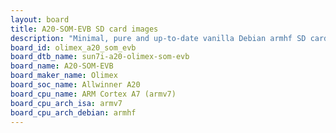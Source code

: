 ```yaml
---
layout: board
title: A20-SOM-EVB SD card images
description: "Minimal, pure and up-to-date vanilla Debian armhf SD card images for A20-SOM-EVB by Olimex, SoC: Allwinner A20, CPU ISA: armv7"
board_id: olimex_a20_som_evb
board_dtb_name: sun7i-a20-olimex-som-evb
board_name: A20-SOM-EVB
board_maker_name: Olimex
board_soc_name: Allwinner A20
board_cpu_name: ARM Cortex A7 (armv7)
board_cpu_arch_isa: armv7
board_cpu_arch_debian: armhf
---
```

